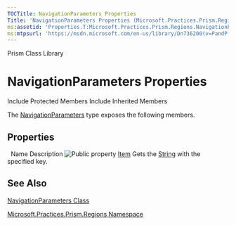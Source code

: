 ```yaml
---
TOCTitle: NavigationParameters Properties
Title: 'NavigationParameters Properties (Microsoft.Practices.Prism.Regions)'
ms:assetid: 'Properties.T:Microsoft.Practices.Prism.Regions.NavigationParameters'
ms:mtpsurl: 'https://msdn.microsoft.com/en-us/library/Dn736200(v=PandP.50)'
---
```


Prism Class Library

NavigationParameters Properties
===============================

Include Protected Members
Include Inherited Members

The [NavigationParameters](https://msdn.microsoft.com/t:microsoft.practices.prism.regions.navigationparameters) type exposes the following members.

Properties
----------

<span id="propertyTableToggle"></span>
 
Name
Description
![](https://msdn.microsoft.com/en-us/Dn736200.pubproperty(en-us,PandP.50).gif "Public property")
[Item](https://msdn.microsoft.com/p:microsoft.practices.prism.regions.navigationparameters.item(system.string))
Gets the [String](http://msdn2.microsoft.com/en-us/library/s1wwdcbf) with the specified key.

See Also
--------

<span id="seeAlsoToggle"></span>
[NavigationParameters Class](https://msdn.microsoft.com/t:microsoft.practices.prism.regions.navigationparameters)

[Microsoft.Practices.Prism.Regions Namespace](https://msdn.microsoft.com/n:microsoft.practices.prism.regions)
